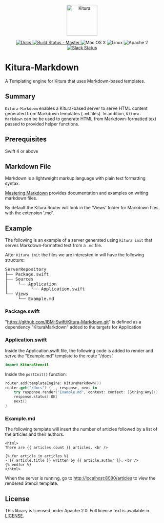 <p align="center">
    <a href="http://kitura.io/">
        <img src="https://raw.githubusercontent.com/IBM-Swift/Kitura/master/Sources/Kitura/resources/kitura-bird.svg?sanitize=true" height="100" alt="Kitura">
    </a>
</p>


<p align="center">
    <a href="http://www.kitura.io/">
        <img src="https://img.shields.io/badge/docs-kitura.io-1FBCE4.svg" alt="Docs">
    </a>
    <a href="https://travis-ci.org/IBM-Swift/Kitura-Markdown">
        <img src="https://travis-ci.org/IBM-Swift/Kitura-Markdown.svg?branch=master" alt="Build Status - Master">
    </a>
        <img src="https://img.shields.io/badge/os-Mac%20OS%20X-green.svg?style=flat" alt="Mac OS X">
        <img src="https://img.shields.io/badge/os-linux-green.svg?style=flat" alt="Linux">
        <img src="https://img.shields.io/badge/license-Apache2-blue.svg?style=flat" alt="Apache 2">
    <a href="http://swift-at-ibm-slack.mybluemix.net/">
        <img src="http://swift-at-ibm-slack.mybluemix.net/badge.svg" alt="Slack Status">
    </a>
</p>

# Kitura-Markdown
A Templating engine for Kitura that uses Markdown-based templates.

## Summary
`Kitura-Markdown` enables a Kitura-based server to serve HTML content generated from Markdown templates (`.md` files). In addition, `Kitura-Markdown` can be be used to generate HTML from Markdown-formatted text passed to provided helper functions.

## Prerequisites
Swift 4 or above

## Markdown File
Markdown is a lightweight markup language with plain text formatting syntax.

[Mastering Markdown](https://guides.github.com/features/mastering-markdown/) provides documentation and examples on writing markdown files.

By default the Kitura Router will look in the 'Views' folder for Markdown files with the extension '.md'.


## Example
The following is an example of a server generated using `Kitura init` that serves Markdown-formatted text from a `.md` file.

After `Kitura init` the files we are interested in will have the following structure:

<pre>
ServerRepository
├── Package.swift
├── Sources
│    └── Application
│         └── Application.swift
└── Views
     └── Example.md
</pre>

### Package.swift
"https://github.com/IBM-Swift/Kitura-Markdown.git" is defined as a dependency
"KituraMarkdown" added to the targets for Application

### Application.swift
Inside the Application.swift file, the following code is added to render and serve the "Example.md" template to the route "/docs"

```swift
import KituraStencil
```

Inside the `postInit()` function:

```swift
router.add(templateEngine: KituraMarkdown())
router.get("/docs") { _, response, next in
    try response.render("Example.md", context: context: [String:Any]()).end()
    response.status(.OK)
    next()
}
```

### Example.md
The following template will insert the number of articles followed by a list of the articles and their authors.

```
<html>
There are {{ articles.count }} articles. <br />

{% for article in articles %}
- {{ article.title }} written by {{ article.author }}. <br />
{% endfor %}
</html>
```

When the server is running, go to [http://localhost:8080/articles](http://localhost:8080/articles) to view the rendered Stencil template.

## License
This library is licensed under Apache 2.0. Full license text is available in [LICENSE](LICENSE.txt).
